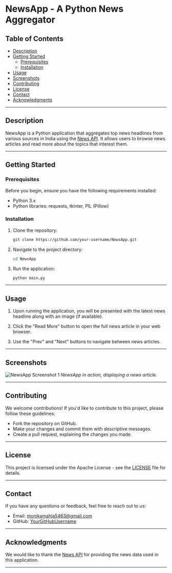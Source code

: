 # NewsApp - A Python News Aggregator

## Table of Contents
- [Description](#description)
- [Getting Started](#getting-started)
  - [Prerequisites](#prerequisites)
  - [Installation](#installation)
- [Usage](#usage)
- [Screenshots](#screenshots)
- [Contributing](#contributing)
- [License](#license)
- [Contact](#contact)
- [Acknowledgments](#acknowledgments)

---

## Description

NewsApp is a Python application that aggregates top news headlines from various sources in India using the [News API](https://newsapi.org/). It allows users to browse news articles and read more about the topics that interest them.

---

## Getting Started

### Prerequisites

Before you begin, ensure you have the following requirements installed:

- Python 3.x
- Python libraries: requests, tkinter, PIL (Pillow)

### Installation

1. Clone the repository:

   ```bash
   git clone https://github.com/your-username/NewsApp.git
   ```

2. Navigate to the project directory:

   ```bash
   cd NewsApp
   ```

3. Run the application:

   ```bash
   python main.py
   ```

---

## Usage

1. Upon running the application, you will be presented with the latest news headline along with an image (if available).

2. Click the "Read More" button to open the full news article in your web browser.

3. Use the "Prev" and "Next" buttons to navigate between news articles.

---

## Screenshots

![NewsApp Screenshot 1](https://drive.google.com/file/d/1TTU2tiT_wCEBAeKpMqF_9UNbullZgjDt/view?usp=sharing)
*NewsApp in action, displaying a news article.*

---

## Contributing

We welcome contributions! If you'd like to contribute to this project, please follow these guidelines:

- Fork the repository on GitHub.
- Make your changes and commit them with descriptive messages.
- Create a pull request, explaining the changes you made.

---

## License

This project is licensed under the Apache License - see the [LICENSE](LICENSE) file for details.

---

## Contact

If you have any questions or feedback, feel free to reach out to us:

- Email: monikamahla5463@gmail.com
- GitHub: [YourGitHubUsername](https://github.com/monika5463)

---

## Acknowledgments

We would like to thank the [News API](https://newsapi.org/) for providing the news data used in this application.

---
